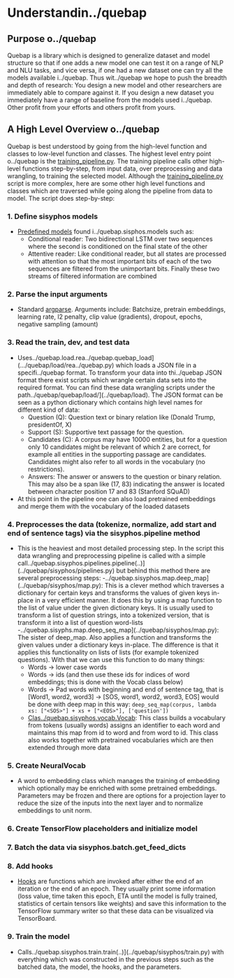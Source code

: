 # Understandin../quebap

## Purpose o../quebap
Quebap is a library which is designed to generalize dataset and model structure so that if one adds a new model one can test it on a range of NLP and NLU tasks, and vice versa, if one had a new dataset one can try all the models available i../quebap. Thus wit../quebap we hope to push the breadth and depth of research: You design a new model and other researchers are immediately able to compare against it. If you design a new dataset you immediately have a range of baseline from the models used i../quebap. Other profit from your efforts and others profit from yours.

## A High Level Overview o../quebap
Quebap is best understood by going from the high-level function and classes to low-level function and classes. The highest level entry point o../quebap is the [training_pipeline.py](.../quebap/training_pipeline.py). The training pipeline calls other high-level functions step-by-step, from input data, over preprocessing and data wrangling, to training the selected model. Although the [training_pipeline.py](.../quebap/training_pipeline.py) script is more complex, here are some other high level functions and classes which are traversed while going along the pipeline from data to model.
   The script does step-by-step:
### 1. Define sisyphos models
- [Predefined models](.../quebap/sisyphos/models.py) found i../quebap.sisphos.models such as:
  - Conditional reader: Two bidirectional LSTM over two sequences where the second is conditioned on the final state of the other
  - Attentive reader: Like conditional reader, but all states are processed with attention so that the most important bits of each of the two sequences are filtered from the unimportant bits. Finally these two streams of filtered information are combined

### 2. Parse the input arguments
- Standard [argparse](https://docs.python.org/3/library/argparse.html). Arguments include: Batchsize, pretrain embeddings, learning rate, l2 penalty, clip value (gradients), dropout, epochs, negative sampling (amount)

### 3. Read the train, dev, and test data
- Uses../quebap.load.rea../quebap.quebap_load](.../quebap/load/rea../quebap.py) which loads a JSON file in a specifi../quebap format. To transform your data into thi../quebap JSON format there exist scripts which wrangle certain data sets into the required format. You can find these data wrangling scripts under the path../quebap/quebap/load/](../quebap/load). The JSON format can be seen as a python dictionary which contains high level names for different kind of data:
  - Question (Q): Question text or binary relation like (Donald Trump, presidentOf, X)
  - Support (S): Supportive text passage for the question. 
  - Candidates (C): A corpus may have 10000 entities, but for a question only 10 candidates might be relevant of which 2 are correct, for example all entities in the supporting passage are candidates. Candidates might also refer to all words in the vocabulary (no restrictions).
  - Answers: The answer or answers to the question or binary relation. This may also be a span like (17, 83) indicating the answer is located between character position 17 and 83 (Stanford SQuAD)
- At this point in the pipeline one can also load pretrained embeddings and merge them with the vocabulary of the loaded datasets

### 4. Preprocesses the data (tokenize, normalize, add  start and end of sentence tags) via the sisyphos.pipeline method
- This is the heaviest and most detailed processing step. In the script this data wrangling and preprocessing pipeline is called with a simple call../quebap.sisyphos.pipelines.pipeline(..)](../quebap/sisyphos/pipelines.py) but behind this method there are several preprocessing steps:
  -../quebap.sisyphos.map.deep_map](../quebap/sisyphos/map.py): This is a clever method which traverses a dictionary for certain keys and transforms the values of given keys in-place in a very efficient manner. It does this by using a map function to the list of value under the given dictionary keys. It is usually used to transform a list of question strings, into a tokenized version, that is transform it into a list of question word-lists
  -../quebap.sisyphs.map.deep_seq_map](../quebap/sisyphos/map.py): The sister of deep_map. Also applies a function and transforms the given values under a dictionary keys in-place. The difference is that it applies this functionality on lists of lists (for example tokenized questions). With that we can use this function to do many things:
    - Words -> lower case words
    - Words -> ids (and then use these ids for indices of word embeddings; this is done with the Vocab class below)
    - Words -> Pad words with beginning and end of sentence tag, that is 
[Word1, word2, word3] -> [SOS, word1, word2, word3, EOS] would be done with deep map in this way:
`deep_seq_map(corpus, lambda xs: ["<SOS>"] + xs + ["<EOS>"], ['question'])`
  - [Clas../quebap.sisyphos.vocab.Vocab](../quebap/sisyphos/vocab.py): This class builds a vocabulary from tokens (usually words) assigns an identifier to each word and maintains this map from id to word and from word to id. This class also works together with pretrained vocabularies which are then extended through more data

### 5. Create NeuralVocab
- A word to embedding class which manages the training of embedding which optionally may be enriched with some pretrained embeddings. Parameters may be frozen and there are options for a projection layer to reduce the size of the inputs into the next layer and to normalize embeddings to unit norm.
  
### 6. Create TensorFlow placeholders and initialize model
### 7. Batch the data via sisyphos.batch.get_feed_dicts
### 8. Add hooks
- [Hooks](../quebap/sisyphos/hooks.py) are functions which are invoked after either the end of an iteration or the end of an epoch. They usually print some information (loss value, time taken this epoch, ETA until the model is fully trained, statistics of certain tensors like weights) and save this information to the TensorFlow summary writer so that these data can be visualized via TensorBoard.
### 9. Train the model
- Calls../quebap.sisyphos.train.train(..)](../quebap/sisyphos/train.py) with everything which was constructed in the previous steps such as the batched data, the model, the hooks, and the parameters.
